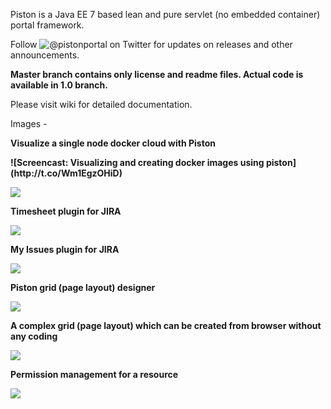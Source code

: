 Piston is a Java EE 7 based lean and pure servlet (no embedded container) portal framework. 

Follow ![@pistonportal on Twitter](http://twitter.com/PistonPortal) for updates on releases and other announcements.

<b>Master branch contains only license and readme files. Actual code is available in 1.0 branch.</b>

Please visit wiki for detailed documentation.

Images -
<p>
    <b>Visualize a single node docker cloud with Piston</b>
<p>

<p>
    <b>![Screencast: Visualizing and creating docker images using piston](http://t.co/Wm1EgzOHiD)</b>
<p>

<p>    
    <a href="http://t.co/Wm1EgzOHiD">
        <img src="https://github.com/koyadume/piston-master/wiki/images/piston-docker-cloud.png" />
    </a>
</p>

<p>
    <b>Timesheet plugin for JIRA</b>
<p>

<p>    
    <img src="https://github.com/koyadume/piston-master/wiki/images/timesheet.png" />
</p>
<p>
    <b>My Issues plugin for JIRA</b>
<p>

<p>    
    <img src="https://github.com/koyadume/piston-master/wiki/images/my-issues.png" />
</p>
<p>
    <b>Piston grid (page layout) designer</b>
</p>
<p>
    <img src="http://pistonportal.files.wordpress.com/2014/10/grid-designer.png?w=595" />
</<p>
<p>
    <b>A complex grid (page layout) which can be created from browser without any coding</b>
</p>
<p>
    <img src="http://pistonportal.files.wordpress.com/2014/10/complex-grid.png" />
</p>
<p>
    <b>Permission management for a resource</b>
</p>
<p>
    <img src="http://pistonportal.files.wordpress.com/2014/10/permission-management.png?w=595" />
</p>
